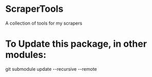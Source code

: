 # ScraperTools
 A collection of tools for my scrapers

# To Update this package, in other modules:
 git submodule update --recursive --remote